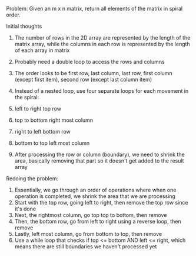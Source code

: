 Problem:
Given an m x n matrix, return all elements of the matrix in spiral order.

Initial thoughts
1. The number of rows in the 2D array are represented by the length of the matrix array, while the columns in each row is represented by the length of each array in matrix
2. Probably need a double loop to access the rows and columns
3. The order looks to be first row, last column, last row, first column (except first item), second row (except last column item)

1. Instead of a nested loop, use four separate loops for each movement in the spiral:
  1. left to right top row
  2. top to bottom right most column
  3. right to left bottom row
  4. bottom to top left most column
2. After processing the row or column (boundary), we need to shrink the area, basically removing that part so it doesn't get added to the result array

Redoing the problem:
1. Essentially, we go through an order of operations where when one operation is completed, we shrink the area that we are processing
2. Start with the top row, going left to right, then remove the top row since it's done
3. Next, the rightmost column, go top top to bottom, then remove
4. Then, the bottom row, go from left to right using a reverse loop, then remove
5. Lastly, left most column, go from bottom to top, then remove
6. Use a while loop that checks if top <= bottom AND left <= right, which means there are still boundaries we haven't processed yet 